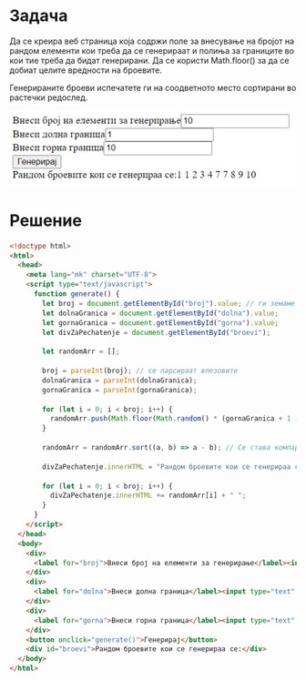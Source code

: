 # Задача

Да се креира веб страница која содржи поле за внесување на бројот на рандом елементи кои треба да се генерираат и полиња за границите во кои тие треба да бидат генерирани.
Да се користи Math.floor() за да се добиат целите вредности на броевите.

Генерираните броеви испечатете ги на соодветното место сортирани во растечки редослед.

![image](img/screen1.png)

# Решение

```html
<!doctype html>
<html>
  <head>
    <meta lang="mk" charset="UTF-8">
    <script type="text/javascript">
      function generate() {
        let broj = document.getElementById("broj").value; // ги земаме вредностите од полињата
        let dolnaGranica = document.getElementById("dolna").value;
        let gornaGranica = document.getElementById("gorna").value;
        let divZaPechatenje = document.getElementById("broevi");

        let randomArr = [];

        broj = parseInt(broj); // се парсираат влезовите
        dolnaGranica = parseInt(dolnaGranica);
        gornaGranica = parseInt(gornaGranica);

        for (let i = 0; i < broj; i++) {
          randomArr.push(Math.floor(Math.random() * (gornaGranica + 1 - dolnaGranica) + dolnaGranica)); // се додаваат елементи на низата со функцијата push();
        }

        randomArr = randomArr.sort((a, b) => a - b); // Се става компаратор израз во функцијата за се сортира според integer вредноста, а не според ASCII

        divZaPechatenje.innerHTML = "Рандом броевите кои се генерираа се:"

        for (let i = 0; i < broj; i++) {
          divZaPechatenje.innerHTML += randomArr[i] + " ";
        }
      }
    </script>
  </head>
  <body>
    <div>
      <label for="broj">Внеси број на елементи за генерирање</label><input type="text" id="broj">
    </div>
    <div>
      <label for="dolna">Внеси долна граница</label><input type="text" id="dolna">
    </div>
    <div>
      <label for="gorna">Внеси горна граница</label><input type="text" id="gorna">
    </div>
    <button onclick="generate()">Генерирај</button>
    <div id="broevi">Рандом броевите кои се генерираа се:</div>
  </body>
</html>


```